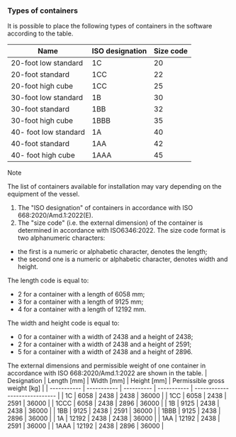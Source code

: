 ### Types of containers

It is possible to place the following types of containers in the software according to the table.

| Name                  | ISO designation | Size code |
| --------------------- | --------------- | --------- |
| 20-foot low standard  | 1C              | 20        |
| 20-foot standard      | 1CC             | 22        |
| 20-foot high cube     | 1CC             | 25        |
| 30-foot low standard  | 1B              | 30        |
| 30-foot standard      | 1BB             | 32        |
| 30-foot high cube     | 1BBB            | 35        |
| 40- foot low standard | 1A              | 40        |
| 40-foot standard      | 1AA             | 42        |
| 40- foot high cube    | 1AAA            | 45        |

> [!NOTE]
> The list of containers available for installation may vary depending on the equipment of the vessel.

1. The "ISO designation" of containers in accordance with ISO 668:2020/Amd.1:2022(E).
2. The "size code" (i.e. the external dimension) of the container is determined in accordance with ISO6346:2022. The size code format is two alphanumeric characters:
- the first is a numeric or alphabetic character, denotes the length;
- the second one is a numeric or alphabetic character, denotes width and height.<br>

The length code is equal to:
- 2 for a container with a length of 6058 mm;
- 3 for a container with a length of 9125 mm;
- 4 for a container with a length of 12192 mm.<br>

The width and height code is equal to:
- 0 for a container with a width of 2438 and a height of 2438;
- 2 for a container with a width of 2438 and a height of 2591;
- 5 for a container with a width of 2438 and a height of 2896.

The external dimensions and permissible weight of one container in accordance with ISO 668:2020/Amd.1:2022 are shown in the table.
| Designation | Length [mm] | Width [mm] | Height [mm] | Permissible gross weight [kg] |
| ----------- | ----------- | ---------- | ----------- | ----------------------------- |
| 1C          | 6058        | 2438       | 2438        | 36000                         |
| 1СС         | 6058        | 2438       | 2591        | 36000                         |
| 1ССC        | 6058        | 2438       | 2896        | 36000                         |
| 1B          | 9125        | 2438       | 2438        | 36000                         |
| 1BB         | 9125        | 2438       | 2591        | 36000                         |
| 1BBB        | 9125        | 2438       | 2896        | 36000                         |
| 1A          | 12192       | 2438       | 2438        | 36000                         |
| 1AA         | 12192       | 2438       | 2591        | 36000                         |
| 1AAA        | 12192       | 2438       | 2896        | 36000                         |